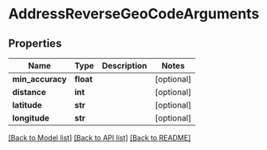 # AddressReverseGeoCodeArguments

## Properties
Name | Type | Description | Notes
------------ | ------------- | ------------- | -------------
**min_accuracy** | **float** |  | [optional] 
**distance** | **int** |  | [optional] 
**latitude** | **str** |  | [optional] 
**longitude** | **str** |  | [optional] 

[[Back to Model list]](../README.md#documentation-for-models) [[Back to API list]](../README.md#documentation-for-api-endpoints) [[Back to README]](../README.md)


